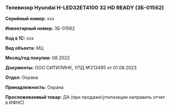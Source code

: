 ### Телевизор Hyundai H-LED32ET4100 32 HD READY (ЗБ-01562) </br>

**Серийный номер:** xxx </br>

**Инвентарный номер:** ЗБ-01562 </br>
 
**Код в 1С:** xxx </br> 

**Вид объекта:** МЦ

**Месяц/год покупки:** 08.2022 </br>

**Документы:** ООО СИТИЛИНК, УПД №213495 от 01.08.2023  </br>

**Отдел:** Охрана </br>

**Принадлежность:** Охрана</br>

**Прослеживаемый товар:** ДА (при продаже/утилизации направить отчет в ИФНС)
